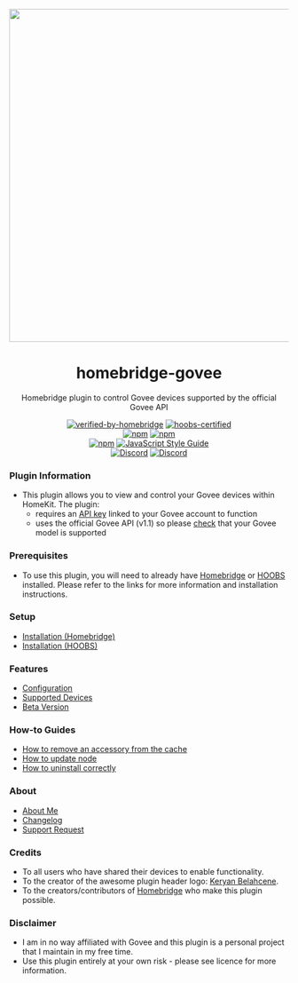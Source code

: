 <p align="center">
   <a href="https://github.com/bwp91/homebridge-govee"><img src="https://user-images.githubusercontent.com/43026681/101324574-5e997d80-3862-11eb-81b0-932330f6e242.png" width="600px"></a>
</p>
<span align="center">
  
# homebridge-govee 

 Homebridge plugin to control Govee devices supported by the official Govee API
 
 [![verified-by-homebridge](https://badgen.net/badge/homebridge/verified/purple)](https://github.com/homebridge/homebridge/wiki/Verified-Plugins)
 [![hoobs-certified](https://badgen.net/badge/HOOBS/Certified/yellow)](https://plugins.hoobs.org/plugin/homebridge-govee)   
 [![npm](https://img.shields.io/npm/v/homebridge-govee/latest?label=latest)](https://www.npmjs.com/package/homebridge-govee)
 [![npm](https://img.shields.io/npm/v/homebridge-govee/beta?label=beta)](https://github.com/bwp91/homebridge-govee/wiki/Beta-Version)   
 [![npm](https://img.shields.io/npm/dt/homebridge-govee)](https://www.npmjs.com/package/homebridge-govee)
 [![JavaScript Style Guide](https://img.shields.io/badge/code_style-standard-brightgreen.svg)](https://standardjs.com)   
 [![Discord](https://img.shields.io/discord/784827113378676736?color=728ED5&logo=discord&label=bwp91-discord)](https://discord.com/channels/784827113378676736/784827113378676739)
 [![Discord](https://img.shields.io/discord/432663330281226270?color=728ED5&logo=discord&label=hb-discord)](https://discord.com/channels/432663330281226270/742733745743855627)

</span>

### Plugin Information
* This plugin allows you to view and control your Govee devices within HomeKit. The plugin:
  * requires an [API key](https://github.com/bwp91/homebridge-govee/wiki/Configuration#obtaining-your-api-key) linked to your Govee account to function
  * uses the official Govee API (v1.1) so please [check](https://github.com/bwp91/homebridge-govee/wiki/Supported-Devices) that your Govee model is supported

### Prerequisites
* To use this plugin, you will need to already have [Homebridge](https://homebridge.io) or [HOOBS](https://hoobs.org) installed. Please refer to the links for more information and installation instructions.

### Setup
* [Installation (Homebridge)](https://github.com/bwp91/homebridge-govee/wiki/Installation-(Homebridge))
* [Installation (HOOBS)](https://github.com/bwp91/homebridge-govee/wiki/Installation-(HOOBS))

### Features
* [Configuration](https://github.com/bwp91/homebridge-govee/wiki/Configuration)
* [Supported Devices](https://github.com/bwp91/homebridge-govee/wiki/Supported-Devices)
* [Beta Version](https://github.com/bwp91/homebridge-govee/wiki/Beta-Version)

### How-to Guides
* [How to remove an accessory from the cache](https://github.com/bwp91/homebridge-govee/wiki/How-to-remove-an-accessory-from-the-cache)
* [How to update node](https://github.com/bwp91/homebridge-govee/wiki/How-to-update-node)
* [How to uninstall correctly](https://github.com/bwp91/homebridge-govee/wiki/How-to-uninstall-correctly)

### About
* [About Me](https://github.com/sponsors/bwp91)
* [Changelog](https://github.com/bwp91/homebridge-govee/releases)
* [Support Request](https://github.com/bwp91/homebridge-govee/issues/new/choose)

### Credits
* To all users who have shared their devices to enable functionality.
* To the creator of the awesome plugin header logo: [Keryan Belahcene](https://www.instagram.com/keryan.me).
* To the creators/contributors of [Homebridge](https://homebridge.io) who make this plugin possible.

### Disclaimer
* I am in no way affiliated with Govee and this plugin is a personal project that I maintain in my free time.
* Use this plugin entirely at your own risk - please see licence for more information.
